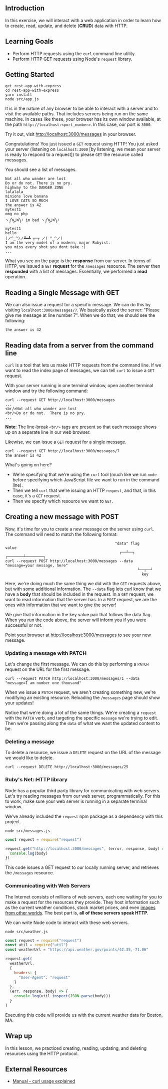 ## Introduction

In this exercise, we will interact with a web application in order to
learn how to create, read, update, and delete (**CRUD**) data with HTTP.

## Learning Goals

* Perform HTTP requests using the `curl` command line utility.
* Perform HTTP GET requests using Node's `request` library.

## Getting Started

```no-highlight
get rest-app-with-express
cd rest-app-with-express
yarn install
node src/app.js
```

It is in the nature of any browser to be able to interact with a server and to visit the available paths.  That includes servers being run on the same machine.  In cases like these, your browser has its own window available, at the path `http://localhost:<port_number>`.  In this case, our port is `3000`.

Try it out, visit <http://localhost:3000/messages> in your browser.

Congratulations! You just issued a `GET` request using HTTP! You just asked your server (listening on `localhost:3000` [by listening, we mean your server is ready to respond to a request]) to please `GET` the resource called messages.

You should see a list of messages.

```no-highlight
Not all who wander are lost
Do or do not. There is no pry.
highway to the DANGER ZONE
lalalala
minions love banana
I LOVE CATS SO MUCH
the answer is 42
mytest1
omg no php
ヽ༼ຈل͜ຈ༽ﾉ im bad ヽ༼ຈل͜ຈ༽ﾉ
mytest1
hello
(ノ^_^)ノ┻━┻ ┬─┬ ノ( ^_^ノ)
I am the very model of a modern, major Rubyist.
you miss every shot you dont take :)
...
```

What you see on the page is the **response** from our server. In terms of HTTP, we issued a `GET` **request** for the `/messages` resource. The server then **responded** with a list of messages. Essentially, we performed a **read** operation.

## Reading a Single Message with GET

We can also issue a request for a specific message. We can do this by visiting `localhost:3000/messages/7`. We basically asked the server: "Please give me message at line number 7". When we do that, we should see the following:

```no-highlight
the answer is 42
```

## Reading data from a server from the command line

`curl` is a tool that lets us make HTTP requests from the command line. If we want to read the index page of messages, we can tell `curl` to issue a `GET`
request.

With your server running in one terminal window, open another terminal window and try the following command:

```no-highlight
curl --request GET http://localhost:3000/messages
...
<br/>Not all who wander are lost
<br/>Do or do not.  There is no pry.
...
```

**Note**: The line-break `<br/>` tags are present so that each message shows up
on a separate line in our web browser.

Likewise, we can issue a `GET` request for a single message.

```no-highlight
curl --request GET http://localhost:3000/messages/7
the answer is 42
```

What's going on here?

* We're specifying that we're using the `curl` tool (much like we run `node` before specifying which JavaScript file we want to run in the command line).
* Then we tell `curl` that we're issuing an HTTP `request`, and that, in this case, it's a `GET` request.
* Then we specify which resource we want to `GET`.

## Creating a new message with POST

Now, it's time for you to create a new message on the server using `curl`. The
command will need to match the following format:

```no-highlight
                                                 "data" flag             value
                                                   ┌──┴──┐         ┌───────┴────────┐
curl --request POST http://localhost:3000/messages --data "message=your message, here"
                                                           └──┬──┘
                                                             key
```

Here, we're doing much the same thing we did with the `GET` requests above, but with some additional information. The `--data` flag lets curl know that we have a **body** that should be included in the request. In a `GET` request, we want to read information that the server has. In a `POST` request, we are the ones with information that we want to give the server!

We give that information in the key value pair that follows the data flag. When you run the code above, the server will inform you if you were successful or not.

Point your browser at <http://localhost:3000/messages> to see your new message.

### Updating a message with PATCH

Let's change the first message. We can do this by performing a `PATCH` request on the URL for the first message.

```no-highlight
curl --request PATCH http://localhost:3000/messages/1 --data "message=I am number one thousand"
```

When we issue a `PATCH` request, we aren't creating something new, we're modifying an existing resource. Reloading the `/messages` page should show your updates!

Notice that we're doing a lot of the same things. We're creating a `request` with the `PATCH` verb, and targeting the specific `message` we're trying to edit. Then we're passing along the `data` of what we want the updated content to be.

### Deleting a message

To delete a resource, we issue a `DELETE` request on the URL of the message we would like to delete.

```no-highlight
curl --request DELETE http://localhost:3000/messages/25
```

### Ruby's Net::HTTP library

Node has a popular third party library for communicating with web servers. Let's try reading
messages from our web server, programmatically. For this to work, make sure your web server is running in a separate terminal window.

We've already included the `request` npm package as a dependency with this project.

```no-highlight
node src/messages.js
````

```javascript
const request = require("request")

request.get("http://localhost:3000/messages", (error, response, body) => {
  console.log(body)
})
```

This code issues a GET request to our locally running server, and
retrieves the `/messages` resource.

### Communicating with Web Servers

The Internet consists of millions of web servers, each one waiting for you to
make a request for the resources they provide. They host information such as the
current weather conditions, stock market prices, and even [images from other
worlds](https://api.nasa.gov/api.html#apod). The best part is, **all of these
servers speak HTTP**.

We can write Node code to interact with these web servers.

```no-highlight
node src/weather.js
```

```javascript
const request = require("request")
const util = require("util")
const weatherUrl = "https://api.weather.gov/points/42.35,-71.06"

request.get(
  weatherUrl,
  {
    headers: {
      "User-Agent": "request"
    }
  },
  (err, response, body) => {
    console.log(util.inspect(JSON.parse(body)))
  }
)
```

Executing this code will provide us with the current weather data for Boston, MA.

## Wrap up

In this lesson, we practiced creating, reading, updating, and deleting resources
using the HTTP protocol.

## External Resources

* [Manual - curl usage explained](https://curl.haxx.se/docs/manual.html)

